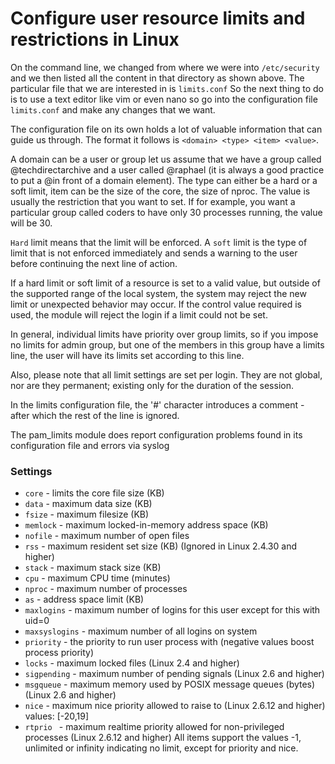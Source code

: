 # Configure user resource limits and restrictions in Linux

On the command line, we changed from where we were into `/etc/security` and we then listed all the content in that directory as shown above. The particular file that we are interested in is `limits.conf` So the next thing to do is to use a text editor like vim or even nano so go into the configuration file `limits.conf` and make any changes that we want.

The configuration file on its own holds a lot of valuable information that can guide us through. The format it follows is `<domain> <type> <item> <value>`.

A domain can be a user or group let us assume that we have a group called @techdirectarchive and a user called @raphael (it is always a good practice to put a @in front of a domain element). The type can either be a hard or a soft limit, item can be the size of the core, the size of nproc. The value is usually the restriction that you want to set. If for example, you want a particular group called coders to have only 30 processes running, the value will be 30.

`Hard` limit means that the limit will be enforced.
A `soft` limit is the type of limit that is not enforced immediately and sends a warning to the user before continuing the next line of action.

If a hard limit or soft limit of a resource is set to a valid value, but outside of the supported range of the local system, the system may reject the new limit or unexpected behavior may occur. If the control value required is used, the module will reject the login if a limit could not be set.

In general, individual limits have priority over group limits, so if you impose no limits for admin group, but one of the members in this group have a limits line, the user will have its limits set according to this line.

Also, please note that all limit settings are set per login. They are not global, nor are they permanent; existing only for the duration of the session.

In the limits configuration file, the '#' character introduces a comment - after which the rest of the line is ignored.

The pam_limits module does report configuration problems found in its configuration file and errors via syslog

### Settings
* `core` - limits the core file size (KB) 
* `data` - maximum data size (KB) 
* `fsize` - maximum filesize (KB) 
* `memlock` - maximum locked-in-memory address space (KB) 
* `nofile` - maximum number of open files 
* `rss` - maximum resident set size (KB) (Ignored in Linux 2.4.30 and higher) 
* `stack` - maximum stack size (KB) 
* `cpu` - maximum CPU time (minutes) 
* `nproc` - maximum number of processes 
* `as` - address space limit (KB) 
* `maxlogins` - maximum number of logins for this user except for this with uid=0 
* `maxsyslogins` - maximum number of all logins on system 
* `priority` - the priority to run user process with (negative values boost process priority) 
* `locks` - maximum locked files (Linux 2.4 and higher) 
* `sigpending` - maximum number of pending signals (Linux 2.6 and higher) 
* `msgqueue` - maximum memory used by POSIX message queues (bytes) (Linux 2.6 and higher) 
* `nice` - maximum nice priority allowed to raise to (Linux 2.6.12 and higher) values: [-20,19] 
* `rtprio ` - maximum realtime priority allowed for non-privileged processes (Linux 2.6.12 and higher) 
All items support the values -1, unlimited or infinity indicating no limit, except for priority and nice. 